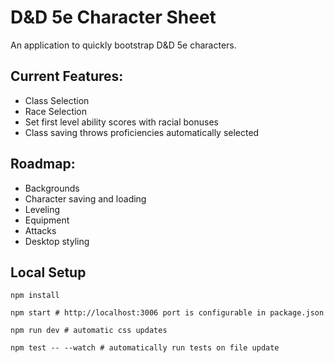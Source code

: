 # D&D 5e Character Sheet
An application to quickly bootstrap D&D 5e characters.  

## Current Features: 
* Class Selection
* Race Selection
* Set first level ability scores with racial bonuses
* Class saving throws proficiencies automatically selected

## Roadmap:
* Backgrounds
* Character saving and loading
* Leveling
* Equipment
* Attacks
* Desktop styling

## Local Setup
```
npm install

npm start # http://localhost:3006 port is configurable in package.json

npm run dev # automatic css updates

npm test -- --watch # automatically run tests on file update
```
